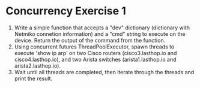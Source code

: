 # Concurrency Exercise 1

1. Write a simple function that accepts a "dev" dictionary (dictionary with Netmiko connetion information) and a "cmd" string to execute on the device. Return the output of the command from the function.
2. Using concurrent futures ThreadPoolExecutor, spawn threads to execute 'show ip arp' on two Cisco routers (cisco3.lasthop.io and cisco4.lasthop.io), and two Arista switches (arista1.lasthop.io and arista2.lasthop.io).
3. Wait until all threads are completed, then iterate through the threads and print the result.
